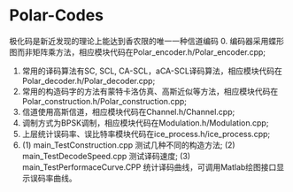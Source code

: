# Polar-Codes
极化码是新近发现的理论上能达到香农限的唯一一种信道编码
0. 编码器采用蝶形图而非矩阵乘方法，相应模块代码在Polar_encoder.h/Polar_encoder.cpp;
1. 常用的译码算法有SC, SCL, CA-SCL，aCA-SCL译码算法，相应模块代码在Polar_decoder.h/Polar_decoder.cpp;
2. 常用的构造码字的方法有蒙特卡洛仿真、高斯近似等方法，相应模块代码在Polar_construction.h/Polar_construction.cpp;
3. 信道使用高斯信道，相应模块代码在Channel.h/Channel.cpp;
4. 调制方式为BPSK调制，相应模块代码在Modulation.h/Modulation.cpp;
5. 上层统计误码率、误比特率模块代码在ice_process.h/ice_process.cpp;
6. (1) main_TestConstruction.cpp 测试几种不同的构造方法;
   (2) main_TestDecodeSpeed.cpp 测试译码速度;
   (3) main_TestPerformaceCurve.CPP 统计译码曲线，可调用Matlab绘图接口显示误码率曲线。
